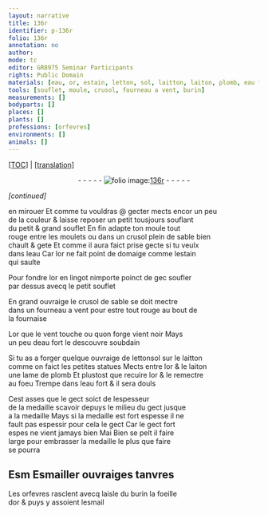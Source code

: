 ```yaml
---
layout: narrative
title: 136r
identifier: p-136r
folio: 136r
annotation: no
author:
mode: tc
editor: GR8975 Seminar Participants
rights: Public Domain
materials: [eau, or, estain, letton, sol, laitton, laiton, plomb, eau fort, Esmailler, esmail]
tools: [souflet, moule, crusol, fourneau a vent, burin]
measurements: []
bodyparts: []
places: []
plants: []
professions: [orfevres]
environments: []
animals: []
---
```


<p><a href="{{ site.baseurl }}/diplomatic/">[TOC]</a> | <a href="{{ site.baseurl }}/texts/p-136r_tl/" target="_blank">[translation]</a></p><div class="folio" align="center">- - - - - <a href="http://gallica.bnf.fr/ark:/12148/btv1b10500001g/f277.item.r=" target="_blank"><img src="https://cu-mkp.github.io/2017-workshop-edition/assets/photo-icon.png" alt="folio image: " style="display:inline-block; margin-bottom:-3px;"/>136r</a> - - - - - </div>  
 
*[continued]*
  
en mirouer Et co<span class="exp">mm</span>e tu vouldras @ gecter mects encor un peu<br/> de la couleur & laisse reposer un petit tousjours souflant<br/> du petit & grand <span class="tl">souflet</span> En fin adapte ton <span class="tl">moule</span> tout<br/> rouge entre les moulets ou dans un <span class="tl">crusol</span> plein de sable bien<br/> chault & gete Et co<span class="exp">mm</span>e il aura faict prise gecte si tu veulx<br/> dans l<span class="m">eau</span> Car l<span class="m">or</span> ne fait point de domaige co<span class="exp">mm</span>e l<span class="m">estain</span><br/> qui saulte
 
Pour fondre l<span class="m">or</span> en lingot nimporte poinct de <span class="del">gec</span> soufler<br/> par dessus avecq le petit <span class="tl">souflet</span>
 
En grand ouvraige le <span class="tl">crusol</span> de sable se doit mectre<br/> dans un <span class="tl">fourneau a vent</span> pour estre tout rouge au bout de<br/> la fournaise
 
L<span class="m">or</span> que le vent touche ou quon forge vient noir Mays<br/> un peu d<span class="m">eau</span> fort le descouvre soubdain
 
Si tu as a forger quelque ouvraige de <span class="del"><span class="m">letton</span></span><span class="add"><span class="m">sol</span></span> sur le <span class="m">laitton</span><br/> co<span class="exp">mm</span>e on faict les petites statues Mects entre l<span class="m">or</span> & le <span class="m">laiton</span><br/> une lame de <span class="m">plomb</span> Et plustost que recuire l<span class="m">or</span> & le remectre<br/> au foeu Trempe dans l<span class="m">eau fort</span> & il sera douls
 
Cest asses que le gect soict de lespesseur <span class="del"><span class="ill"></span></span><br/> de la medaille scavoir depuys le milieu du gect jusque<br/> a la medaille Mays si la medaille est fort espesse il ne<br/> fault pas espessir pour cela le gect Car le gect fort<br/> espes ne vient jamays bien <span class="del">Mai</span> Bien se pelt il faire<br/> large pour embrasser la medaille le plus que faire<br/> se pourra
 
 
  

## <span class="del">Esm</span> <span class="m">Esmailler</span> ouvraiges tanvres

 
Les <span class="pro">orfevres</span> rasclent avecq laisle du <span class="tl">burin</span> la foeille<br/> d<span class="m">or</span> & puys y assoient l<span class="m">esmail</span>
 
